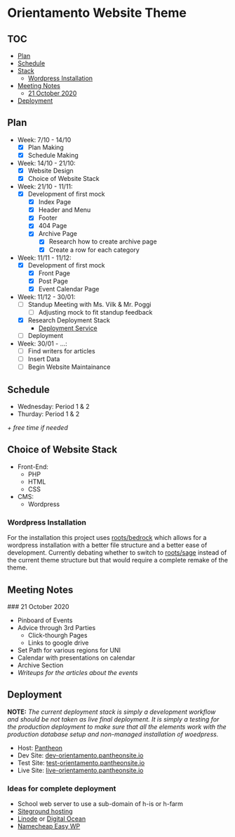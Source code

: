 # Orientamento Website Theme

## TOC

- [Plan](#plan)
- [Schedule](#schedule)
- [Stack](#stack)
  - [Wordpress Installation](#wordpress-installation)
- [Meeting Notes](#notes)
  - [21 October 2020](#21102020)
- [Deployment](#deployment)

<a name="plan" />

## Plan

- Week: 7/10 - 14/10
  - [x] Plan Making
  - [x] Schedule Making
- Week: 14/10 - 21/10:
  - [x] Website Design
  - [x] Choice of Website Stack
- Week: 21/10 - 11/11:
  - [x] Development of first mock
    - [x] Index Page
    - [x] Header and Menu
    - [x] Footer
    - [x] 404 Page
    - [x] Archive Page
      - [x] Research how to create archive page
      - [x] Create a row for each category
- Week: 11/11 - 11/12:
  - [x] Development of first mock
    - [x] Front Page
    - [x] Post Page
    - [x] Event Calendar Page
- Week: 11/12 - 30/01:
  - [ ] Standup Meeting with Ms. Vilk & Mr. Poggi
    - [ ] Adjusting mock to fit standup feedback
  - [x] Research Deployment Stack
    - [Deployment Service](#deployment) 
  - [ ] Deployment
- Week: 30/01 - ...:
  - [ ] Find writers for articles
  - [ ] Insert Data
  - [ ] Begin Website Maintainance

<a name="schedule" />

## Schedule

- Wednesday: Period 1 & 2
- Thurday: Period 1 & 2

_+ free time if needed_

<a name="stack" />

## Choice of Website Stack

- Front-End:
  - PHP
  - HTML
  - CSS
- CMS:
  - Wordpress

<a name="wordpress-installation" />

### Wordpress Installation

For the installation this project uses [roots/bedrock](https://roots.io/bedrock/)
which allows for a wordpress installation with a better file structure and a
better ease of development. Currently debating whether to switch to [roots/sage](https://roots.io/sage)
instead of the current theme structure but that would require a complete 
remake of the theme.

<a name="notes" />

## Meeting Notes

<a name="21102020" />
### 21 October 2020

- Pinboard of Events
- Advice through 3rd Parties
  - Click-thourgh Pages
  - Links to google drive
- Set Path for various regions for UNI
- Calendar with presentations on calendar
- Archive Section
- _Writeups for the articles about the events_

<a name="deployment" />

## Deployment

**NOTE:** *The current deployment stack is simply a development workflow and
should be not taken as live final deployment. It is simply a testing for the 
production deployment to make sure that all the elements work with the production
database setup and non-managed installation of woedpress.*

- Host: [Pantheon](https://pantheon.io)
- Dev Site: [dev-orientamento.pantheonsite.io](https://dev-orientamento.pantheonsite.io)
- Test Site: [test-orientamento.pantheonsite.io](https://test-orientamento.pantheonsite.io)
- Live Site: [live-orientamento.pantheonsite.io](https://live-orientamento.pantheonsite.io)

### Ideas for complete deployment

- School web server to use a sub-domain of h-is or h-farm
- [Siteground hosting](https://siteground.com)
- [Linode](https://linode.com) or [Digital Ocean](https://digitalocean.com)
- [Namecheap Easy WP](https://www.namecheap.com/wordpress/)
